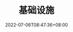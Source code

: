 ---
weight: 5
title: "基础设施"
description: ""
date: 2022-07-06T08:47:36+08:00
lastmod: 2022-07-06T08:47:36+08:00
draft: true
ico: '<svg class="icon" aria-hidden="true"><use xlink:href="#icon-wenzhang"></use></svg>'
news: ["GameFi"]
hidePage: true
---